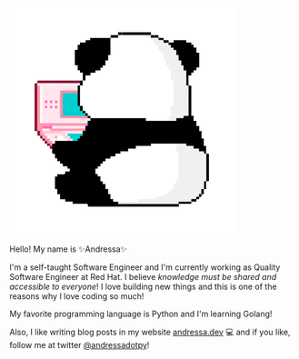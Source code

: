 ![pandinha](pandinha.gif)

Hello! My name is :sparkles:Andressa:sparkles:  
  
I'm a self-taught Software Engineer and I'm currently working as Quality Software Engineer at Red Hat. I believe *knowledge must be shared and accessible to everyone*! I love building new things and this is one of the reasons why I love coding so much!  
  
My favorite programming language is Python and I'm learning Golang!
  
Also, I like writing blog posts in my website [andressa.dev](https://andressa.dev/) :computer: and if you like, follow me at twitter [@andressadotpy](https://twitter.com/andressadotpy)!
